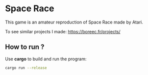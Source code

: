 # Space Race

This game is an amateur reproduction of Space Race made by Atari.

To see similar projects I made: https://boreec.fr/projects/

## How to run ?

Use **cargo** to build and run the program:
```bash
cargo run --release
```
